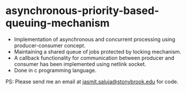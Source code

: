 # asynchronous-priority-based-queuing-mechanism
- Implementation of asynchronous and concurrent processing using producer-consumer concept.
- Maintaining a shared queue of jobs protected by locking mechanism.
- A callback functionality for communication between producer and consumer has been implemented using netlink socket.
- Done in c programming language.

PS: Please send me an email at jasmit.saluja@stonybrook.edu for code.